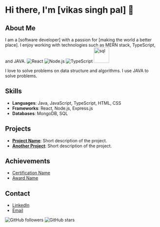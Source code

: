 # Hi there, I'm [vikas singh pal] 👋

## About Me
I am a [software developer] with a passion for [making the world a better place]. I enjoy working with technologies such as MERN stack, TypeScript, and JAVA.
![React](https://img.shields.io/badge/React-20232A?style=for-the-badge&logo=react&logoColor=61DAFB) ![Node.js](https://img.shields.io/badge/Node.js-43853D?style=for-the-badge&logo=node.js&logoColor=white) ![TypeScript](https://img.shields.io/badge/TypeScript-007ACC?style=for-the-badge&logo=typescript&logoColor=white)
<img src="https://github.com/vikassinghpa/vikassinghpa/assets/141247314/7d122586-9a18-4a51-8969-2f04fd38ed2c" alt="sql" width="50" height="50">

I love to solve problems on data structure and algorithms. I use JAVA to solve problems.

## Skills
- **Languages**: Java, JavaScript, TypeScript, HTML, CSS
- **Frameworks**: React, Node.js, Express.js
- **Databases**: MongoDB, SQL

## Projects
- **[Project Name](link-to-repo)**: Short description of the project.
- **[Another Project](link-to-repo)**: Short description of the project.

## Achievements
- [Certification Name](link-to-certification)
- [Award Name](link-to-award-details)

## Contact
- [LinkedIn](your-linkedin-url)
- [Email](mailto:vikassingh8064@gmail.com)

![GitHub followers](https://img.shields.io/github/followers/your-username?label=Follow&style=social)
![GitHub stars](https://img.shields.io/github/stars/your-username/your-repo?style=social)
